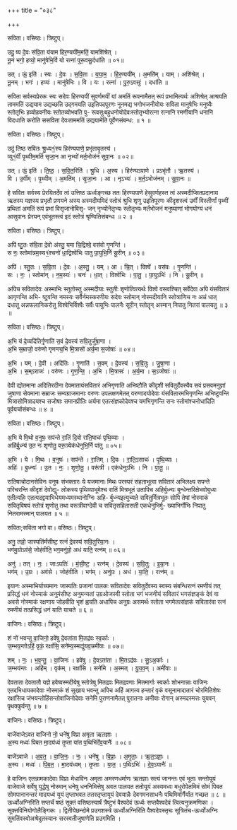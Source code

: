 +++
title = "०३८"

+++


सविता। वसिष्ठः। त्रिष्टुप्।

उदु॒ ष्य दे॒वः स॑वि॒ता य॑याम हिर॒ण्ययी॑म॒मतिं॒ यामशि॑श्रेत् ।  
नू॒नं भगो॒ हव्यो॒ मानु॑षेभि॒र्वि यो रत्ना॑ पुरू॒वसु॒र्दधा॑ति ॥ ०१॥

उत् । ऊं॒ इति॑ । स्यः । दे॒वः । स॒वि॒ता । य॒या॒म॒ । हि॒र॒ण्ययी॑म् । अ॒मति॑म् । याम् । अशि॑श्रेत् ।  
नू॒नम् । भगः॑ । हव्यः॑ । मानु॑षेभिः । वि । यः । रत्ना॑ । पु॒रु॒ऽवसुः॑ । दधा॑ति ॥

सविता सर्वस्यप्रेरकः स्यः सदेवः हिरण्ययीं सुवर्णमयीं यां अमतिं रूपनामैतत् रूपं प्रभामित्यर्थः अशिश्रेत् आश्रयति ताममतिं उद्ययाम उद्यच्छति उद्गमयति उइतिपदपूरणः नूनमद्य भगोभजनीयोयः सविता मानुषेभिः मनुष्यैः स्तोतृभिः हव्योहवनीयः स्तोतव्योभवति पु- रूवसुःबहुधनोयोदेवःस्तोतृभ्योरत्ना रत्नानि रमणीयानि धनानि विदधाति करोति ससविता देवःताममतिं उद्ययामेति पूर्वेणसंबन्ध: ॥ १ ॥

सविता। वसिष्ठः। त्रिष्टुप्।

उदु॑ तिष्ठ सवितः श्रु॒ध्य१॒॑स्य हिर॑ण्यपाणे॒ प्रभृ॑तावृ॒तस्य॑ ।  
व्यु१॒॑र्वीं पृ॒थ्वीम॒मतिं॑ सृजा॒न आ नृभ्यो॑ मर्त॒भोज॑नं सुवा॒नः ॥ ०२॥

उत् । ऊं॒ इति॑ । ति॒ष्ठ॒ । स॒वि॒त॒रिति॑ । श्रु॒धि । अ॒स्य । हिर॑ण्यऽपाणे । प्रऽभृ॑तौ । ऋ॒तस्य॑ ।  
वि । उ॒र्वीम् । पृ॒थ्वीम् । अ॒मति॑म् । सृ॒जा॒नः । आ । नृऽभ्यः॑ । म॒र्त॒ऽभोज॑नम् । सु॒वा॒नः ॥

हे सवितः सर्वस्य प्रेरयितर्देव त्वं उत्तिष्ठ ऊर्ध्वङ्गच्छ ततः हिरण्यपाणे हेसुवर्णहस्त त्वं अस्मदीप्सितप्रदानाय ऋतस्य यज्ञस्य प्रभृतौ प्रणयने अस्य अस्मदीयमिदं स्तोत्रं श्रुधि शृणु उइतिपूरणः कीदृशस्त्वं उर्वीं विस्तीर्णां पृथ्वीं प्रथितां अमतिं रूपं प्रभां विसृजानोविसृ- जन् नृभ्योनेतृभ्यः स्तोतृभ्यः मर्तभोजनं मनुष्याणां भोगयोग्यं धनं आसुवानः प्रेरयन् एवंभूतस्त्वं इदं स्तोत्रं श्रृण्वितिसंबन्धः ॥ २ ॥

सविता। वसिष्ठः। त्रिष्टुप्।

अपि॑ ष्टु॒तः स॑वि॒ता दे॒वो अ॑स्तु॒ यमा चि॒द्विश्वे॒ वस॑वो गृ॒णन्ति॑ ।  
स नः॒ स्तोमा॑न्नम॒स्य१॒॑श्चनो॑ धा॒द्विश्वे॑भिः पातु पा॒युभि॒र्नि सू॒रीन् ॥ ०३॥

अपि॑ । स्तु॒तः । स॒वि॒ता । दे॒वः । अ॒स्तु॒ । यम् । आ । चि॒त् । विश्वे॑ । वस॑वः । गृ॒णन्ति॑ ।  
सः । नः॒ । स्तोमा॑न् । न॒म॒स्यः॑ । चनः॑ । धा॒त् । विश्वे॑भिः । पा॒तु॒ । पा॒युऽभिः॑ । नि । सू॒रीन् ॥

अपिच सवितादेवः अस्माभिः स्तुतोस्तु अस्मदीयाः स्तुतीः शृणोत्वित्यर्थः विश्वे वसवश्चित् सर्वेदेवा अपि यंसवितारं आगृणन्ति अभि- ष्टुवन्ति नमस्यः सर्वैर्नमस्करणीयः सदेवः स्तोमान् नोस्मदीयानि स्तोत्राणिच नः अन्नं धात् दधातु अन्नफलानिकरोतु विश्वेभिर्विश्वैः सर्वैः पायुभिः पालनैः सूरीन् स्तोतॄन् अस्मान् निपातु नितरां पालयतु ॥ ३ ॥

सविता। वसिष्ठः। त्रिष्टुप्।

अ॒भि यं दे॒व्यदि॑तिर्गृ॒णाति॑ स॒वं दे॒वस्य॑ सवि॒तुर्जु॑षा॒णा ।  
अ॒भि स॒म्राजो॒ वरु॑णो गृणन्त्य॒भि मि॒त्रासो॑ अर्य॒मा स॒जोषाः॑ ॥ ०४॥

अ॒भि । यम् । दे॒वी । अदि॑तिः । गृ॒णाति॑ । स॒वम् । दे॒वस्य॑ । स॒वि॒तुः । जु॒षा॒णा ।  
अ॒भि । स॒म्ऽराजः॑ । वरु॑णः । गृ॒ण॒न्ति॒ । अ॒भि । मि॒त्रासः॑ । अ॒र्य॒मा । स॒ऽजोषाः॑ ॥

देवी द्योतमाना अदितिरदीना देवमातायंसवितारं अभिगृणाति अभिष्टौति कीदृशी सवितुर्देवस्यैव सवं प्रसवमनुज्ञां जुषाणा सेवमाना सम्राजः सम्यग्राजमानाः वरुणः उपलक्षणमेतत् वरुणादयोदेवाः यंसवितारमभिगृणन्ति अभिष्टुवन्ति मित्रासोमित्रादयश्च सजोषाः समानप्रीतिः अर्यमा एतत्संज्ञकोदेवश्च यमभिगृणन्ति सनः स्तोमांश्चनोधादिति पूर्वयर्चासंबन्धः ॥ ४ ॥

सविता। वसिष्ठः। त्रिष्टुप्।

अ॒भि ये मि॒थो व॒नुषः॒ सप॑न्ते रा॒तिं दि॒वो रा॑ति॒षाचः॑ पृथि॒व्याः ।  
अहि॑र्बु॒ध्न्य॑ उ॒त नः॑ शृणोतु॒ वरू॒त्र्येक॑धेनुभि॒र्नि पा॑तु ॥ ०५॥

अ॒भि । ये । मि॒थः । व॒नुषः॑ । सप॑न्ते । रा॒तिम् । दि॒वः । रा॒ति॒ऽसाचः॑ । पृ॒थि॒व्याः ।  
अहिः॑ । बु॒ध्न्यः॑ । उ॒त । नः॒ । शृ॒णो॒तु॒ । वरू॑त्री । एक॑धेनुऽभिः । नि । पा॒तु॒ ॥

रातिषाचोदानसेविनः वनुषः संभक्तारः ये यजमानाः मिथः परस्परं संहताभूत्वा सवितारं अभिलक्ष्य सपन्ते परिचरन्ति कीदृशं देवोद्यु- लोकस्य पृथिव्याभूमेश्च रातिं मित्रभूतं उतापिच अहिर्बुध्न्यः बुन्धेन्तरिक्षेभवोबुध्यः एतीत्यहिः एतत्पदद्वयाभिधेयमध्यमस्थानोग्निः अहि- र्बुध्न्यइत्युच्यते सवितुर्मित्रभूतः सोपि तेषां नोस्माकं सवितृविषयं स्तोत्रं शृणोतु तथा वरूत्रीवाग्देवी च सवितृसहितासती एकधेनुभिर्मु- ख्याभिर्गोभिः निपातु नितरामस्मान् पालयत ॥ ५ ॥

सविता;सविता भगो वा। वसिष्ठः। त्रिष्टुप्।

अनु॒ तन्नो॒ जास्पति॑र्मंसीष्ट॒ रत्नं॑ दे॒वस्य॑ सवि॒तुरि॑या॒नः ।  
भग॑मु॒ग्रोऽव॑से॒ जोह॑वीति॒ भग॒मनु॑ग्रो॒ अध॑ याति॒ रत्न॑म् ॥ ०६॥

अनु॑ । तत् । नः॒ । जाःऽपतिः॑ । मं॒सी॒ष्ट॒ । रत्न॑म् । दे॒वस्य॑ । स॒वि॒तुः । इ॒या॒नः ।  
भग॑म् । उ॒ग्रः । अव॑से । जोह॑वीति । भग॑म् । अनु॑ग्रः । अध॑ । या॒ति॒ । रत्न॑म् ॥

इयानः अस्माभिर्याच्यमानः जास्पतिः प्रजानां पालकः सवितादेवः सवितुर्देवस्य स्वस्य संबन्धिरत्नं रमणीयं तत् प्रसिद्धं धनं नोस्माकं अनुमंसीष्ट अनुमन्यतां उग्रओजस्वी स्तोता भगं भजनीयं सवितारं भगसंज्ञङ्कं देवं वा अवसे नोस्माकं रक्षणाय जोहवीति भृशं ह्वयति अधापिच अनुग्रः असमर्थः स्तोता भगमेतत्संज्ञकं सवितारंवा रत्नं रमणीयं तत्प्रसिद्धं धनं याति याचते ॥ ६ ॥

वाजिनः। वसिष्ठः। त्रिष्टुप्।

शं नो॑ भवन्तु वा॒जिनो॒ हवे॑षु दे॒वता॑ता मि॒तद्र॑वः स्व॒र्काः ।  
ज॒म्भय॒न्तोऽहिं॒ वृकं॒ रक्षां॑सि॒ सने॑म्य॒स्मद्यु॑यव॒न्नमी॑वाः ॥ ०७॥

शम् । नः॒ । भ॒व॒न्तु॒ । वा॒जिनः॑ । हवे॑षु । दे॒वऽता॑ता । मि॒तऽद्र॑वः । सु॒ऽअ॒र्काः ।  
ज॒म्भय॑न्तः । अहि॑म् । वृक॑म् । रक्षां॑सि । सने॑मि । अ॒स्मत् । यु॒य॒व॒न् । अमी॑वाः ॥

देवताता देवतातौ यज्ञे हवेष्वस्मदीयेषु स्तोत्रेषु मितद्रवः मितद्रवणाः मितमार्गाः स्वर्काः शोभनान्नाः वाजिनः एतदभिधायकादेवाः नोस्माकं शं सुखाय भवन्तु अपिच अहिं आगत्य हन्तारं वृकं वसूनामादातारं चोरमितिशेषः रक्षांसिच जंभयन्तोहिंसन्तोवाजिनोदेवाः सनेमि पुराणनामैतत् पुरातनाः अमीवाः रोगान् अस्मदस्मत्तः युयवन् पृथक्कुर्वन्तु ॥ ७ ॥

वाजिनः। वसिष्ठः। त्रिष्टुप्।

वाजे॑वाजेऽवत वाजिनो नो॒ धने॑षु विप्रा अमृता ऋतज्ञाः ।  
अ॒स्य मध्वः॑ पिबत मा॒दय॑ध्वं तृ॒प्ता या॑त प॒थिभि॑र्देव॒यानैः॑ ॥ ०८॥

वाजे॑ऽवाजे । अ॒व॒त॒ । वा॒जि॒नः॒ । नः॒ । धने॑षु । वि॒प्राः॒ । अ॒मृ॒ताः॒ । ऋ॒त॒ऽज्ञाः॒ ।  
अ॒स्य । मध्वः॑ । पि॒ब॒त॒ । मा॒दय॑ध्वम् । तृ॒प्ताः । या॒त॒ । प॒थिऽभिः॑ । दे॒व॒ऽयानैः॑ ॥

हे वाजिनः एतन्नामकादेवाः विप्राः मेधाविनः अमृता अमरणधर्माणः ऋतज्ञाः सत्यं जानन्तः एवं भूताः सन्तोयूयं वाजेवाजे सर्वेषु युद्धेषु नोस्मान् धनेषु धननिमित्तेषु अवत पालयत ततोयूयं अस्यमध्वः मधुरोपेतमिमं सोमं पिबत सोमपानानन्तरं मादयध्वं यूयं तृप्ताभवत ततस्तृप्तायूयं देवयान्नैः देवगमनसाधनैः पथिमिर्मार्गैर्यात गच्छत ॥ ८ ॥ऊर्ध्वोअग्निरिति सप्तर्चं षष्ठं सूक्तं वसिष्ठस्यार्षं त्रैष्टुभं वैश्वदेवं ऊर्ध्वः सप्तवैश्वदेवं त्वित्यनुक्रमणिका । सूक्तविनियोगोलैङ्गिकः । द्वितीयेछन्दोमे प्रउगशस्त्रे ऊर्ध्वोअग्निरिति वैश्वदेवस्तृचः सूत्रितंच-ऊर्ध्वोअग्निः सुमतिंवस्वोअश्रेदुतस्यानः सरस्वतीजुषाणेति प्रउगमिति ।